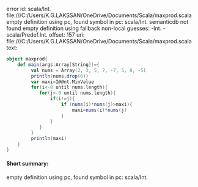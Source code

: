 error id: scala/Int.
file:///C:/Users/K.G.LAKSSAN/OneDrive/Documents/Scala/maxprod.scala
empty definition using pc, found symbol in pc: scala/Int.
semanticdb not found
empty definition using fallback
non-local guesses:
	 -Int.
	 -scala/Predef.Int.
offset: 157
uri: file:///C:/Users/K.G.LAKSSAN/OneDrive/Documents/Scala/maxprod.scala
text:
```scala
object maxprod{
    def main(args:Array[String])={
         val nums = Array(2, 3, 5, 7, -7, 5, 8, -5)
         println(nums.drop(6))
         var maxi=I@@nt.MinValue
         for(i<-0 until nums.length){
            for(j<-0 until nums.length){
                if(i!=j){
                    if (nums(i)*nums(j)>maxi){
                        maxi=nums(i)*nums(j)
                    }
                }
            }
         }
         println(maxi)
    }
}
```


#### Short summary: 

empty definition using pc, found symbol in pc: scala/Int.